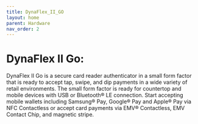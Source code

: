 ```yaml
---
title: DynaFlex_II_GO
layout: home
parent: Hardware
nav_order: 2
---
```


# DynaFlex II Go:

DynaFlex II Go is a secure card reader authenticator in a small form factor that is ready to accept tap, swipe, and dip payments in a wide variety of retail environments. The small form factor is ready for countertop and mobile devices with USB or Bluetooth® LE connection. Start accepting mobile wallets including Samsung® Pay, Google® Pay and Apple® Pay via NFC Contactless or accept card payments via EMV® Contactless, EMV Contact Chip, and magnetic stripe.
